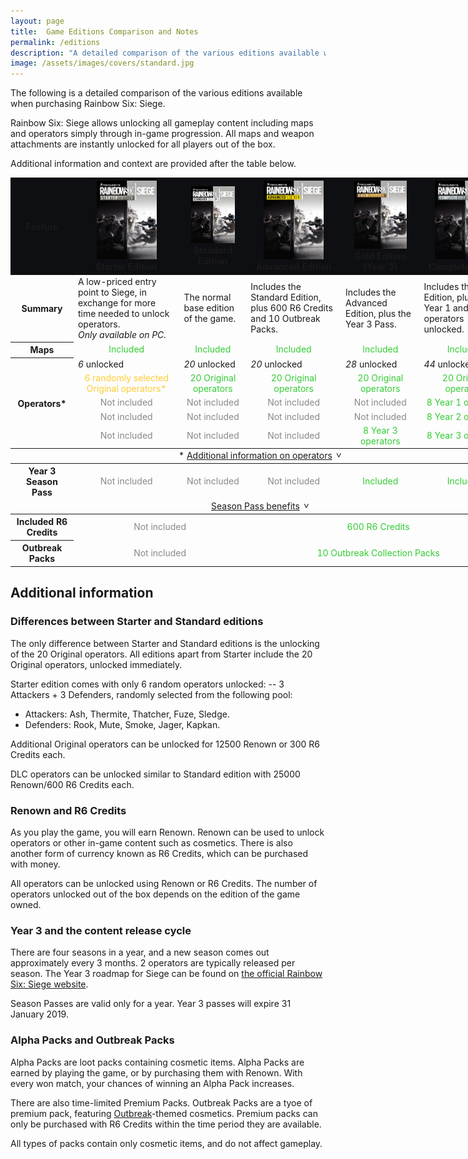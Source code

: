 ```yaml
---
layout: page
title:  Game Editions Comparison and Notes
permalink: /editions
description: "A detailed comparison of the various editions available when purchasing Rainbow Six: Siege."
image: /assets/images/covers/standard.jpg
---
```


<style>
    table{
        min-width: 800px;
    }
    .sticky-header{
        position: sticky;
        top: 0;
    }
    .sticky-header th{
        background-color: #0e0f12;
    }
    img.edition-cover{
        width: 96px;
        max-width: 75%;
    }
    .none{
        color: #888;
        text-align: center;
    }
    .locked{
        color: #fc3;
        text-align: center;
    }
    .included{
        color: #3c3;
        text-align: center;
    }
    .locked small, .included small{
        color: #fff;
    }

    .table-toggleable-section{
        display: none;
    }
    .table-toggleable-section-expanded{
        display: table-row-group;
    }
    .table-toggle{
        text-align: center;
    }
    .table-toggle::after{
        content: '>';
        padding-left: 0.5em;
        display: inline-block;
        transform: translateY(-0.25em) translateX(0.25em) rotate(90deg);
        transition: 0.25s transform;
    }
    .table-toggle-expanded::after{
        transform: translateY(0.25em) translateX(0.25em) rotate(-90deg);
    }
</style>
<script>
    function toggleClass(element, name){
        if(element.classList.contains(name)){
            element.classList.remove(name);
        }
        else{
            element.classList.add(name);
        }
    }

    function toggleTableSection(evt, id){
        evt.preventDefault();

        var tbody = document.getElementById(id);
        var toggle = evt.target.parentElement;
        if(tbody.classList.contains("table-toggleable-section")){
            toggleClass(tbody, "table-toggleable-section-expanded");
            toggleClass(toggle, "table-toggle-expanded");
        }

        return false;
    }
</script>

The following is a detailed comparison of the various editions available when purchasing Rainbow Six: Siege. 

Rainbow Six: Siege allows unlocking all gameplay content including maps and operators simply through in-game progression. All maps and weapon attachments are instantly unlocked for all players out of the box. 

Additional information and context are provided after the table below. 
<div class="overflow-container">
    <table>
        <thead class="sticky-header">
            <tr>
                <th>Feature</th>
                <th>
                    <img src="/assets/images/covers/starter.jpg" class="edition-cover" alt="Starter edition cover">
                    <br>Starter Edition
                </th>
                <th>
                    <img src="/assets/images/covers/standard.jpg" class="edition-cover" alt="Standard edition cover">
                    <br>Standard Edition
                </th>
                <th>
                    <img src="/assets/images/covers/advanced.jpg" class="edition-cover" alt="Advanced edition cover">
                    <br>Advanced Edition
                </th>
                <th>
                    <img src="/assets/images/covers/gold.jpg" class="edition-cover" alt="Gold edition cover">
                    <br>Gold Edition (Year 3)
                </th>
                <th>
                    <img src="/assets/images/covers/complete.jpg" class="edition-cover" alt="Complete edition cover">
                    <br>Complete Edition
                </th>
            </tr>
        </thead>
        <tbody>
            <tr>
                <th>Summary</th>
                <td> <!--Starter Edition-->
                    A low-priced entry point to Siege, in exchange for more time needed to unlock operators. <br>
                    <i>Only available on PC.</i>
                </td>
                <td> <!--Standard Edition-->
                    The normal base edition of the game.
                </td>
                <td> <!--Advanced Edition-->
                    Includes the Standard Edition, plus 600 R6 Credits and 10 Outbreak Packs.
                </td>
                <td> <!--Gold Edition (Year 3)-->
                    Includes the Advanced Edition, plus the Year 3 Pass.
                </td>
                <td> <!--Complete Edition-->
                    Includes the Gold Edition, plus all Year 1 and Year 2 operators unlocked.
                </td>
            </tr>
            <tr>
                <th>Maps</th>
                <td class="included">Included</td>
                <td class="included">Included</td>
                <td class="included">Included</td>
                <td class="included">Included</td>
                <td class="included">Included</td>
            </tr>
            <tr>
                <th rowspan="5">Operators*</th>
                <td> <!--Starter Edition-->
                    <div class="table-emphasis"><em>6</em> unlocked</div>
                </td>
                <td> <!--Standard Edition-->
                    <div class="table-emphasis"><em>20</em> unlocked</div>
                </td>
                <td> <!--Advanced Edition-->
                    <div class="table-emphasis"><em>20</em> unlocked</div>
                </td>
                <td> <!--Gold Edition (Year 3)-->
                    <div class="table-emphasis"><em>28</em> unlocked</div>
                </td>
                <td> <!--Complete Edition-->
                    <div class="table-emphasis"><em>44</em> unlocked</div>
                </td>
            </tr>
            <tr>
                <td class="locked">6 randomly selected Original operators*</td>
                <td class="included">20 Original operators</td>
                <td class="included">20 Original operators</td>
                <td class="included">20 Original operators</td>
                <td class="included">20 Original operators</td>
            </tr>
            <tr>
                <td class="none">Not included</td>
                <td class="none">Not included</td>
                <td class="none">Not included</td>
                <td class="none">Not included</td>
                <td class="included">8 Year 1 operators</td>
            </tr>
            <tr>
                <td class="none">Not included</td>
                <td class="none">Not included</td>
                <td class="none">Not included</td>
                <td class="none">Not included</td>
                <td class="included">8 Year 2 operators</td>
            </tr>
            <tr>
                <td class="none">Not included</td>
                <td class="none">Not included</td>
                <td class="none">Not included</td>
                <td class="included">8 Year 3 operators</td>
                <td class="included">8 Year 3 operators</td>
            </tr>
        </tbody>
        <tbody>
            <tr>
                <td colspan="6" class="table-toggle">* <a href="#" onclick="toggleTableSection(event, 'table-operators')">Additional information on operators</a></td>
            </tr>
        </tbody>
        <tbody id="table-operators" class="table-toggleable-section">
            <tr>
                <td colspan="6">
                    <p>
                        <strong>[1] Operator unlock cost:</strong><br>
                        Original operators: 12,500 Renown or 300 R6 Credits each.<br>
                        DLC (Year 1, 2, and 3) operators: 25,000 Renown or 600 R6 Credits each.
                    </p>
                    <p>
                        Ubisoft estimates it takes 15 hours of play to acquire 12,500 renown. <br>The Year 1 and Year 2 operators can also be instantly unlocked in the Year 1 and Year 2 bundles for 2400 R6 Credits each (approx US$20).
                    </p>
                    <p>
                        <strong>[2] Starter Edition operator unlocks:</strong><br>
                        3 Attackers + 3 Defenders randomly unlocked from the following pool: <br>
                        Attackers: Ash, Thermite, Thatcher, Fuze, Sledge.<br>
                        Defenders: Rook, Mute, Smoke, Jager, Kapkan.
                    </p>
                </td>
            </tr>
        </tbody>
        <tbody>
            <tr>
                <th>Year 3 Season Pass</th>
                <!--Starter Edition-->
                <td class="none">Not included</td>
                <!--Standard Edition-->
                <td class="none">Not included</td>
                <!--Advanced Edition-->
                <td class="none">Not included</td>
                <!--Gold Edition (Year 3)-->
                <td class="included">Included</td>
                <!--Complete Edition-->
                <td class="included">Included</td>
            </tr>
            <tr>
                <td colspan="6" class="table-toggle"><a href="#" onclick="toggleTableSection(event, 'table-seasonpass')">Season Pass benefits</a></td>
            </tr>
        </tbody>
        <tbody id="table-seasonpass" class="table-toggleable-section">
            <tr>
                <th>New Year 3 operators</th>
                <td colspan="3" class="none">Not included</td>
                <td colspan="2" class="included">Included <br><small>with 7-day early access</small></td>
            </tr>
            <tr>
                <th>Season Pass exclusive cosmetics</th>
                <td colspan="3" class="none">Not included</td>
                <td colspan="2">
                    - 8 exclusive headgear and uniforms<br>
                    - R6 Charm
                </td>
            </tr>
            <tr>
                <th>Season Pass benefits</th>
                <td colspan="3" class="none">Not included</td>
                <td colspan="2">
                    - 10% discount on in-game purchases with Renown or R6 Credits<br>
                    - 5% additional Renown earned<br>
                    - +0.3% Alpha Pack chance
                </td>
            </tr>
        </tbody>
        <tbody>
            <tr>
                <th>Included R6 Credits</th>
                <td colspan="2" class="none">Not included</td>
                <td colspan="3" class="included">600 R6 Credits</td>
            </tr>
            <tr>
                <th>Outbreak Packs</th>
                <td colspan="2" class="none">Not included</td>
                <td colspan="3" class="included">10 Outbreak Collection Packs</td>
            </tr>
        </tbody>
    </table>
</div>

## Additional information

### Differences between Starter and Standard editions

The only difference between Starter and Standard editions is the unlocking of the 20 Original operators. All editions apart from Starter include the 20 Original operators, unlocked immediately. 

Starter edition comes with only 6 random operators unlocked: -- 3 Attackers + 3 Defenders, randomly selected from the following pool:

* Attackers: Ash, Thermite, Thatcher, Fuze, Sledge.
* Defenders: Rook, Mute, Smoke, Jager, Kapkan. 

Additional Original operators can be unlocked for 12500 Renown or 300 R6 Credits each. 

DLC operators can be unlocked similar to Standard edition with 25000 Renown/600 R6 Credits each. 

### Renown and R6 Credits

As you play the game, you will earn Renown. Renown can be used to unlock operators or other in-game content such as cosmetics. There is also another form of currency known as R6 Credits, which can be purchased with money. 

All operators can be unlocked using Renown or R6 Credits. The number of operators unlocked out of the box depends on the edition of the game owned. 

### Year 3 and the content release cycle

There are four seasons in a year, and a new season comes out approximately every 3 months. 2 operators are typically released per season. The Year 3 roadmap for Siege can be found on [the official Rainbow Six: Siege website](https://rainbow6.ubisoft.com/siege/en-us/game-info/roadmap.aspx). 

Season Passes are valid only for a year. Year 3 passes will expire 31 January 2019. 

### Alpha Packs and Outbreak Packs

Alpha Packs are loot packs containing cosmetic items. Alpha Packs are earned by playing the game, or by purchasing them with Renown. With every won match, your chances of winning an Alpha Pack increases. 

There are also time-limited Premium Packs. Outbreak Packs are a tyoe of premium pack, featuring [Outbreak](https://rainbow6.ubisoft.com/siege/en-us/news/152-318321-16/details-of-outbreak-event-revealed)-themed cosmetics. Premium packs can only be purchased with R6 Credits within the time period they are available.

All types of packs contain only cosmetic items, and do not affect gameplay.


